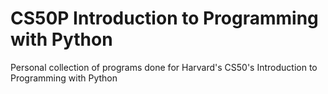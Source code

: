 # CS50P Introduction to Programming with Python
Personal collection of programs done for Harvard's CS50's Introduction to Programming with Python
